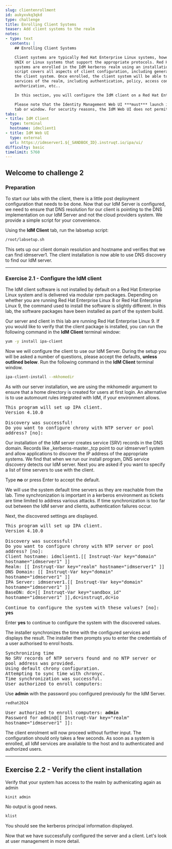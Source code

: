 ```yaml
---
slug: clientenrollment
id: aukyxvkq3qkd
type: challenge
title: Enrolling Client Systems
teaser: Add client systems to the realm
notes:
- type: text
  contents: |
    ## Enrolling Client Systems

    Client systems are typically Red Hat Enterprise Linux systems, however, they can be any
    UNIX or Linux systems that support the appropriate protocols. Red Hat Enterprise Linux
    systems are enrolled in the IdM kerberos realm using an installation script. This
    script covers all aspects of client configuration, including generating an identity for
    the client system. Once enrolled, the client system will be able to access all of the
    services of the realm, including authentication, policy, access control rules,
    authorization, etc..

    In this section, you will configure the IdM client on a Red Hat Enterprise Linux system. You will verify the installation and that you can authenticate to the IdM realm and perform other actions.

    Please note that the Identity Management Web UI ***must*** launch in another browser
    tab or window. For security reasons, the IdM Web UI does not permit embedding in an iframe.
tabs:
- title: IdM Client
  type: terminal
  hostname: idmclient1
- title: IdM Web UI
  type: external
  url: https://idmserver1.${_SANDBOX_ID}.instruqt.io/ipa/ui/
difficulty: basic
timelimit: 5760
---
```

<!-- markdownlint-disable MD033 -->
## Welcome to challenge 2

### Preparation

To start our labs with the client, there is a little post deployment configuration that needs to be done. Now that our IdM Server is configured, we need to ensure that DNS resolution for our client is pointing to the DNS implementation on our IdM Server and not the cloud providers system. We provide a simple script for your convenience.

Using the **IdM Client** tab, run the labsetup script:

```bash
/root/labsetup.sh
```

This sets up our client domain resolution and hostname and verifies that we can find idmserver1. The client installation is now able to use DNS discovery to find our IdM server.

<hr>

### Exercise 2.1 - Configure the IdM client

The IdM client software is not installed by default on a Red Hat Enterprise Linux system and is delivered via modular rpm packages. Depending on whether you are running Red Hat Enterprise Linux 8 or Red Hat Enterprise Linux 9, the command used to install the software is slightly different. In this lab, the software packages have been installed as part of the system build.

Our server and client in this lab are running Red Hat Enterprise Linux 9. If you would like to verify that the client package is installed, you can run the following command in the **IdM Client** terminal window:

```bash
yum -y install ipa-client
```

Now we will configure the client to use our IdM Server. During the setup you will be asked a number of questions, please accept the defaults, **unless outlined below**. Run the following command in the **IdM Client** terminal window.

```bash
ipa-client-install --mkhomedir
```
As with our server installation, we are using the mkhomedir argument to ensure that a home directory is created for users at first login. An alternative is to use automount rules integrated with IdM, if your environment allows.

<pre class="file" style="white-space: pre-wrap; font-family:monospace;">
This program will set up IPA client.
Version 4.10.0

Discovery was successful!
Do you want to configure chrony with NTP server or pool address? [no]:
</pre>

Our installation of the IdM server creates service (SRV) records in the DNS domain. Records like _kerberos-master._tcp point to our idmserver1 system and allow applications to discover the IP address of the appropriate systems. We find that when we run our install program, DNS service discovery detects our IdM server. Next you are asked if you want to specify a list of time servers to use with the client.

Type **no** or press Enter to accept the default.

We will use the system default time servers as they are reachable from the lab. Time synchronization is important in a kerberos environment as tickets are time limited to address various attacks. If time synchronization is too far out between the IdM server and clients, authentication failures occur.

Next, the discovered settings are displayed.

<pre class="file" style="white-space: pre-wrap; font-family:monospace;">
This program will set up IPA client.
Version 4.10.0

Discovery was successful!
Do you want to configure chrony with NTP server or pool address? [no]:
Client hostname: idmclient1.[[ Instruqt-Var key="domain" hostname="idmserver1" ]]
Realm: [[ Instruqt-Var key="realm" hostname="idmserver1" ]]
DNS Domain: [[ Instruqt-Var key="domain" hostname="idmserver1" ]]
IPA Server: idmserver1.[[ Instruqt-Var key="domain" hostname="idmserver1" ]]
BaseDN: dc=[[ Instruqt-Var key="sandbox_id" hostname="idmserver1" ]],dc=instruqt,dc=io

Continue to configure the system with these values? [no]: <b>yes</b>
</pre>

Enter **yes** to continue to configure the system with the discovered values.

The installer synchronizes the time with the configured services and
displays the result. The installer then prompts you to enter the credentials of a user
authorised to enrol hosts.

<pre class="file" style="white-space: pre-wrap; font-family:monospace;">
Synchronizing time
No SRV records of NTP servers found and no NTP server or pool address was provided.
Using default chrony configuration.
Attempting to sync time with chronyc.
Time synchronization was successful.
User authorized to enroll computers:
</pre>

Use **admin** with the password you configured previously for the IdM Server.
```bash
redhat2024
```

<pre class="file" style="white-space: pre-wrap; font-family:monospace;">
User authorized to enroll computers: <b>admin</b>
Password for admin@[[ Instruqt-Var key="realm" hostname="idmserver1" ]]:
</pre>

The client enrolment will now proceed without further input. The
configuration should only takes a few seconds. As soon as a system
is enrolled, all IdM services are available to the host and
to authenticated and authorized users.

<hr>

## Exercise 2.2 - Verify the client installation

Verify that your system has access to the realm by authenicating again as
admin

```bash
kinit admin
```
No output is good news.

```bash
klist
```

You should see the kerberos principal information displayed.

Now that we have successfully configured the server and a client. Let's look at user management in more detail.
